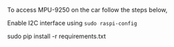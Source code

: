 To access MPU-9250 on the car follow the steps below,

Enable I2C interface using `sudo raspi-config`

sudo pip install -r requirements.txt
